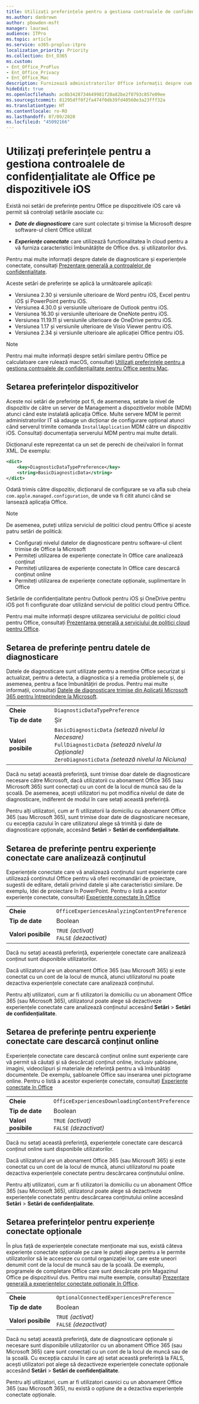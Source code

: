 ```yaml
---
title: Utilizați preferințele pentru a gestiona controalele de confidențialitate ale Office pe dispozitivele iOS
ms.author: danbrown
author: pbowden-msft
manager: laurawi
audience: ITPro
ms.topic: article
ms.service: o365-proplus-itpro
localization_priority: Priority
ms.collection: Ent_O365
ms.custom:
- Ent_Office_ProPlus
- Ent_Office_Privacy
- Ent_Office_Mac
description: Furnizează administratorilor Office informații despre cum să gestioneze setările de confidențialitate pe dispozitive iOS.
hideEdit: true
ms.openlocfilehash: ac8b3428734649981f20a82be2f0793c857e09ee
ms.sourcegitcommit: 81295dff0f2fa474f0db39fd40560e3a23fff32a
ms.translationtype: HT
ms.contentlocale: ro-RO
ms.lasthandoff: 07/09/2020
ms.locfileid: "45092166"
---
```

# <a name="use-preferences-to-manage-privacy-controls-for-office-on-ios-devices"></a>Utilizați preferințele pentru a gestiona controalele de confidențialitate ale Office pe dispozitivele iOS

Există noi setări de preferințe pentru Office pe dispozitivele iOS care vă permit să controlați setările asociate cu:

- ***Date de diagnosticare*** care sunt colectate și trimise la Microsoft despre software-ul client Office utilizat

- ***Experiențe conectate*** care utilizează funcționalitatea în cloud pentru a vă furniza caracteristici îmbunătățite de Office dvs. și utilizatorilor dvs.

Pentru mai multe informații despre datele de diagnosticare și experiențele conectate, consultați [Prezentare generală a controalelor de confidențialitate](overview-privacy-controls.md).

Aceste setări de preferințe se aplică la următoarele aplicații:
- Versiunea 2.30 și versiunile ulterioare de Word pentru iOS, Excel pentru iOS și PowerPoint pentru iOS.
- Versiunea 4.30.0 și versiunile ulterioare de Outlook pentru iOS.
- Versiunea 16.30 și versiunile ulterioare de OneNote pentru iOS.
- Versiunea 11.19.11 și versiunile ulterioare de OneDrive pentru iOS.
- Versiunea 1.17 și versiunile ulterioare de Visio Viewer pentru iOS.
- Versiunea 2.34 și versiunile ulterioare ale aplicației Office pentru iOS.

> [!NOTE]
> Pentru mai multe informații despre setări similare pentru Office pe calculatoare care rulează macOS, consultați [Utilizați preferințele pentru a gestiona controalele de confidențialitate pentru Office pentru Mac](mac-privacy-preferences.md).


## <a name="setting-device-preferences"></a>Setarea preferințelor dispozitivelor
Aceste noi setări de preferințe pot fi, de asemenea, setate la nivel de dispozitiv de către un server de Management a dispozitivelor mobile (MDM) atunci când este instalată aplicația Office. Multe servere MDM le permit administratorilor IT să adauge un dicționar de configurare opțional atunci când serverul trimite comanda `InstallApplication` MDM către un dispozitiv iOS. Consultați documentația serverului MDM pentru mai multe detalii.

Dicționarul este reprezentat ca un set de perechi de chei/valori în format XML. De exemplu:

```xml
<dict>
    <key>DiagnosticDataTypePreference</key>
    <string>BasicDiagnosticData</string>
</dict>
```

Odată trimis către dispozitiv, dicționarul de configurare se va afla sub cheia `com.apple.managed.configuration`, de unde va fi citit atunci când se lansează aplicația Office.

> [!NOTE]
> De asemenea, puteți utiliza serviciul de politici cloud pentru Office și aceste patru setări de politică:
> - Configurați nivelul datelor de diagnosticare pentru software-ul client trimise de Office la Microsoft
> - Permiteți utilizarea de experiențe conectate în Office care analizează conținut
> - Permiteți utilizarea de experiențe conectate în Office care descarcă conținut online
> - Permiteți utilizarea de experiențe conectate opționale, suplimentare în Office
>
> Setările de confidențialitate pentru Outlook pentru iOS și OneDrive pentru iOS pot fi configurate doar utilizând serviciul de politici cloud pentru Office.
>
> Pentru mai multe informații despre utilizarea serviciului de politici cloud pentru Office, consultați [Prezentarea generală a serviciului de politici cloud pentru Office](../overview-office-cloud-policy-service.md).

## <a name="preference-setting-for-diagnostic-data"></a>Setarea de preferințe pentru datele de diagnosticare 

Datele de diagnosticare sunt utilizate pentru a menține Office securizat și actualizat, pentru a detecta, a diagnostica și a remedia problemele și, de asemenea, pentru a face îmbunătățiri de produs. Pentru mai multe informații, consultați [Datele de diagnosticare trimise din Aplicații Microsoft 365 pentru întreprindere la Microsoft](overview-privacy-controls.md#diagnostic-data-sent-from-microsoft-365-apps-for-enterprise-to-microsoft).

|||
|:-----|:-----|
|**Cheie**  | `DiagnosticDataTypePreference`  |
|**Tip de date**  | Șir |
|**Valori posibile**  | `BasicDiagnosticData` *(setează nivelul la Necesare)* <br/> `FullDiagnosticData` *(setează nivelul la Opționale)* <br/> `ZeroDiagnosticData` *(setează nivelul la Niciuna)* |

Dacă nu setați această preferință, sunt trimise doar datele de diagnosticare necesare către Microsoft, dacă utilizatorii cu abonament Office 365 (sau Microsoft 365) sunt conectați cu un cont de la locul de muncă sau de la școală. De asemenea, acești utilizatori nu pot modifica nivelul de date de diagnosticare, indiferent de modul în care setați această preferință.

Pentru alți utilizatori, cum ar fi utilizatorii la domiciliu cu abonament Office 365 (sau Microsoft 365), sunt trimise doar date de diagnosticare necesare, cu excepția cazului în care utilizatorul alege să trimită și date de diagnosticare opționale, accesând **Setări** > **Setări de confidențialitate**.


## <a name="preference-setting-for-connected-experiences-that-analyze-your-content"></a>Setarea de preferințe pentru experiențe conectate care analizează conținutul

Experiențele conectate care vă analizează conținutul sunt experiențe care utilizează conținutul Office pentru vă oferi recomandări de proiectare, sugestii de editare, detalii privind datele și alte caracteristici similare. De exemplu, Idei de proiectare în PowerPoint. Pentru o listă a acestor experiențe conectate, consultați [Experiențe conectate în Office](connected-experiences.md)

|||
|:-----|:-----|
|**Cheie**  | `OfficeExperiencesAnalyzingContentPreference`  |
|**Tip de date**  | Boolean |
|**Valori posibile**  | `TRUE` *(activat)* <br/> `FALSE` *(dezactivat)*|


Dacă nu setați această preferință, experiențele conectate care analizează conținut sunt disponibile utilizatorilor.

Dacă utilizatorul are un abonament Office 365 (sau Microsoft 365) și este conectat cu un cont de la locul de muncă, atunci utilizatorul nu poate dezactiva experiențele conectate care analizează conținutul.

Pentru alți utilizatori, cum ar fi utilizatori la domiciliu cu un abonament Office 365 (sau Microsoft 365), utilizatorul poate alege să dezactiveze experiențele conectate care analizează conținutul accesând **Setări** > **Setări de confidențialitate**.

## <a name="preference-setting-for-connected-experiences-that-download-online-content"></a>Setarea de preferințe pentru experiențe conectate care descarcă conținut online

Experiențele conectate care descarcă conținut online sunt experiențe care vă permit să căutați și să descărcați conținut online, inclusiv șabloane, imagini, videoclipuri și materiale de referință pentru a vă îmbunătăți documentele. De exemplu, șabloanele Office sau inserarea unei pictograme online. Pentru o listă a acestor experiențe conectate, consultați [Experiențe conectate în Office](connected-experiences.md)

|||
|:-----|:-----|
|**Cheie**  | `OfficeExperiencesDownloadingContentPreference`  |
|**Tip de date**  | Boolean |
|**Valori posibile**  | `TRUE` *(activat)* <br/> `FALSE` *(dezactivat)*|


Dacă nu setați această preferință, experiențele conectate care descarcă conținut online sunt disponibile utilizatorilor.

Dacă utilizatorul are un abonament Office 365 (sau Microsoft 365) și este conectat cu un cont de la locul de muncă, atunci utilizatorul nu poate dezactiva experiențele conectate pentru descărcarea conținutului online.

Pentru alți utilizatori, cum ar fi utilizatori la domiciliu cu un abonament Office 365 (sau Microsoft 365), utilizatorul poate alege să dezactiveze experiențele conectate pentru descărcarea conținutului online accesând **Setări** > **Setări de confidențialitate**.

## <a name="preference-setting-for-optional-connected-experiences"></a>Setarea preferințelor pentru experiențe conectate opționale

În plus față de experiențele conectate menționate mai sus, există câteva experiențe conectate opționale pe care le puteți alege pentru a le permite utilizatorilor să le acceseze cu contul organizației lor, care este uneori denumit cont de la locul de muncă sau de la școală. De exemplu, programele de completare Office care sunt descărcate prin Magazinul Office pe dispozitivul dvs. Pentru mai multe exemple, consultați [Prezentare generală a experiențelor conectate opționale în Office](optional-connected-experiences.md).

|||
|:-----|:-----|
|**Cheie**  | `OptionalConnectedExperiencesPreference`  |
|**Tip de date**  | Boolean |
|**Valori posibile**  | `TRUE` *(activat)* <br/> `FALSE` *(dezactivat)*|


Dacă nu setați această preferință, date de diagnosticare opționale și necesare sunt disponibile utilizatorilor cu un abonament Office 365 (sau Microsoft 365) care sunt conectați cu un cont de la locul de muncă sau de la școală. Cu excepția cazului în care ați setat această preferință la FALS, acești utilizatori pot alege să dezactiveze experiențele conectate opționale accesând **Setări** > **Setări de confidențialitate**.

Pentru alți utilizatori, cum ar fi utilizatori casnici cu un abonament Office 365 (sau Microsoft 365), nu există o opțiune de a dezactiva experiențele conectate opționale.